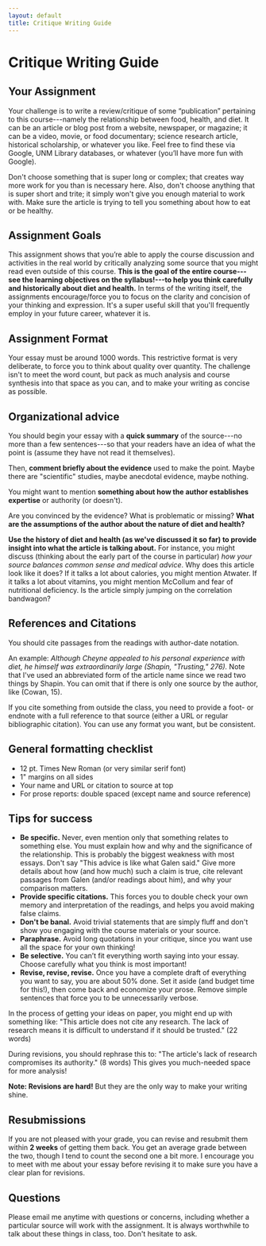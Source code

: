 ```yaml
---
layout: default
title: Critique Writing Guide
---
```


# Critique Writing Guide

## Your Assignment
Your challenge is to write a review/critique of some “publication” pertaining to this course---namely the relationship between food, health, and diet. It can be an article or blog post from a website, newspaper, or magazine; it can be a video, movie, or food documentary; science research article, historical scholarship, or whatever you like. Feel free to find these via Google, UNM Library databases, or whatever (you’ll have more fun with Google).

Don't choose something that is super long or complex; that creates way more work for you than is necessary here. Also, don't choose anything that is super short and trite; it simply won't give you enough material to work with. Make sure the article is trying to tell you something about how to eat or be healthy.


## Assignment Goals
This assignment shows that you’re able to apply the course discussion and activities in the real world by critically analyzing some source that you might read even outside of this course. **This is the goal of the entire course---see the learning objectives on the syllabus!---to help you think carefully and historically about diet and health.** In terms of the writing itself, the assignments encourage/force you to focus on the clarity and concision of your thinking and expression. It's a super useful skill that you'll frequently employ in your future career, whatever it is.


## Assignment Format
Your essay must be around 1000 words. This restrictive format is very deliberate, to force you to think about quality over quantity. The challenge isn't to meet the word count, but pack as much analysis and course synthesis into that space as you can, and to make your writing as concise as possible.


## Organizational advice
You should begin your essay with a **quick summary** of the source---no more than a few sentences---so that your readers have an idea of what the point is (assume they have not read it themselves).

Then, **comment briefly about the evidence** used to make the point. Maybe there are "scientific" studies, maybe anecdotal evidence, maybe nothing.

You might want to mention **something about how the author establishes expertise** or authority (or doesn't).

Are you convinced by the evidence? What is problematic or missing? **What are the assumptions of the author about the nature of diet and health?**

**Use the history of diet and health (as we've discussed it so far) to provide insight into what the article is talking about.** For instance, you might discuss (thinking about the early part of the course in particular) _how your source balances common sense and medical advice_. Why does this article look like it does? If it talks a lot about calories, you might mention Atwater. If it talks a lot about vitamins, you might mention McCollum and fear of nutritional deficiency. Is the article simply jumping on the correlation bandwagon?



## References and Citations
You should cite passages from the readings with author-date notation.

An example: _Although Cheyne appealed to his personal experience with diet, he himself was extraordinarily large (Shapin, "Trusting," 276)._ Note that I've used an abbreviated form of the article name since we read two things by Shapin. You can omit that if there is only one source by the author, like (Cowan, 15).

If you cite something from outside the class, you need to provide a foot- or endnote with a full reference to that source (either a URL or regular bibliographic citation). You can use any format you want, but be consistent.


## General formatting checklist
- 12 pt. Times New Roman (or very similar serif font)
- 1" margins on all sides
- Your name and URL or citation to source at top
- For prose reports: double spaced (except name and source reference)


## Tips for success
 - **Be specific.** Never, even mention only that something relates to something else. You must explain how and why and the significance of the relationship. This is probably the biggest weakness with most essays. Don't say "This advice is like what Galen said." Give more details about how (and how much) such a claim is true, cite relevant passages from Galen (and/or readings about him), and why your comparison matters.
 - **Provide specific citations.** This forces you to double check your own memory and interpretation of the readings, and helps you avoid making false claims.
 - **Don't be banal.** Avoid trivial statements that are simply fluff and don't show you engaging with the course materials or your source.
 - **Paraphrase.** Avoid long quotations in your critique, since you want use all the space for your own thinking!
 - **Be selective.** You can’t fit everything worth saying into your essay. Choose carefully what you think is most important!
 - **Revise, revise, revise.** Once you have a complete draft of everything you want to say, you are about 50% done. Set it aside (and budget time for this!), then come back and economize your prose. Remove simple sentences that force you to be unnecessarily verbose.

 In the process of getting your ideas on paper, you might end up with something like: "This article does not cite any research. The lack of research means it is difficult to understand if it should be trusted." (22 words)

 During revisions, you should rephrase this to: "The article's lack of research compromises its authority." (8 words) This gives you much-needed space for more analysis!

**Note: Revisions are hard!** But they are the only way to make your writing shine.


## Resubmissions
If you are not pleased with your grade, you can revise and resubmit them within **2 weeks** of getting them back. You get an average grade between the two, though I tend to count the second one a bit more. I encourage you to meet with me about your essay before revising it to make sure you have a clear plan for revisions.


## Questions
Please email me anytime with questions or concerns, including whether a particular source will work with the assignment. It is always worthwhile to talk about these things in class, too. Don't hesitate to ask.
